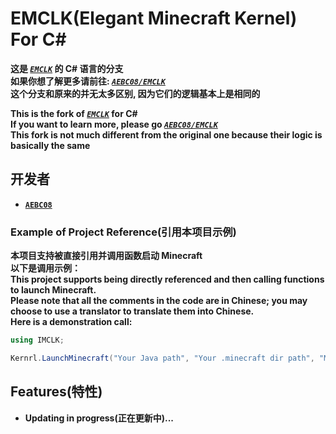 # EMCLK(Elegant Minecraft Kernel) For C#
**这是 [_`EMCLK`_](https://github.com/AEBC08/EMCLK) 的 C# 语言的分支**  
**如果你想了解更多请前往: [_`AEBC08/EMCLK`_](https://github.com/AEBC08/EMCLK)**  
**这个分支和原来的并无太多区别, 因为它们的逻辑基本上是相同的**  
  
**This is the fork of [_`EMCLK`_](https://github.com/AEBC08/EMCLK) for C#**  
**If you want to learn more, please go [_`AEBC08/EMCLK`_](https://github.com/AEBC08/EMCLK)**  
**This fork is not much different from the original one because their logic is basically the same**

## 开发者
* **[`AEBC08`](https://github.com/AEBC08)**

### Example of Project Reference(引用本项目示例)
**本项目支持被直接引用并调用函数启动 Minecraft  
以下是调用示例：**  
**This project supports being directly referenced and then calling functions to launch Minecraft.  
Please note that all the comments in the code are in Chinese; you may choose to use a translator to translate them into Chinese.  
Here is a demonstration call:**

```C#
using IMCLK;

Kernrl.LaunchMinecraft("Your Java path", "Your .minecraft dir path", "Minecraft version name", 1024, "Player name", OutJvmParams: true);
```

## Features(特性)
* **Updating in progress(正在更新中)...**
